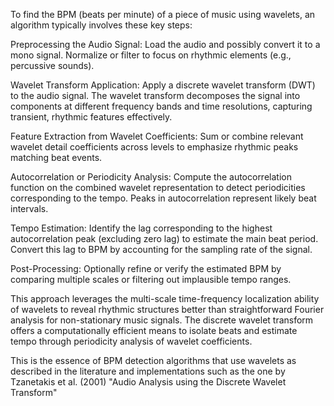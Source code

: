 To find the BPM (beats per minute) of a piece of music using wavelets, an algorithm typically involves these key steps:

Preprocessing the Audio Signal: Load the audio and possibly convert it to a mono signal. Normalize or filter to focus on rhythmic elements (e.g., percussive sounds).

Wavelet Transform Application: Apply a discrete wavelet transform (DWT) to the audio signal. The wavelet transform decomposes the signal into components at different frequency bands and time resolutions, capturing transient, rhythmic features effectively.

Feature Extraction from Wavelet Coefficients: Sum or combine relevant wavelet detail coefficients across levels to emphasize rhythmic peaks matching beat events.

Autocorrelation or Periodicity Analysis: Compute the autocorrelation function on the combined wavelet representation to detect periodicities corresponding to the tempo. Peaks in autocorrelation represent likely beat intervals.

Tempo Estimation: Identify the lag corresponding to the highest autocorrelation peak (excluding zero lag) to estimate the main beat period. Convert this lag to BPM by accounting for the sampling rate of the signal.

Post-Processing: Optionally refine or verify the estimated BPM by comparing multiple scales or filtering out implausible tempo ranges.

This approach leverages the multi-scale time-frequency localization ability of wavelets to reveal rhythmic structures better than straightforward Fourier analysis for non-stationary music signals. The discrete wavelet transform offers a computationally efficient means to isolate beats and estimate tempo through periodicity analysis of wavelet coefficients.

This is the essence of BPM detection algorithms that use wavelets as described in the literature and implementations such as the one by Tzanetakis et al. (2001) "Audio Analysis using the Discrete Wavelet Transform" 